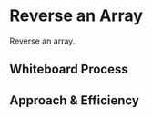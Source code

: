 # Reverse an Array

Reverse an array.

## Whiteboard Process
<!-- Embedded whiteboard image -->
[]()

## Approach & Efficiency
<!-- What approach did you take? Discuss Why. What is the Big O space/time for this approach? -->